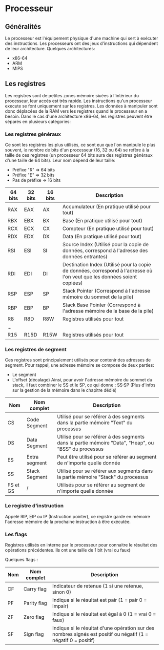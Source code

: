 # Processeur

## Généralités

Le processeur est l'équipement physique d'une machine qui sert à exécuter des instructions.
Les processeurs ont des jeux d'instructions qui dépendent de leur architecture.
Quelques architectures:
- x86-64
- ARM
- MIPS

## Les registres

Les registres sont de petites zones mémoire siuées à l'intérieur du processeur, leur accès est très rapide.
Les instructions qu'un processeur execute se font uniquement sur les registres. Les données à manipuler sont donc déplacées de la RAM vers les registres quand le processeur en a besoin.
Dans le cas d'une architecture x86-64, les registres peuvent être séparés en plusieurs catégories:

### Les registres généraux
Ce sont les registres les plus utilisés, ce sont eux que l'on manipule le plus souvent, le nombre de bits d'un processeur (16, 32 ou 64) se refère à la taille de ces registres (un processeur 64 bits aura des registres généraux d'une taille de 64 bits).
Leur nom dépend de leur taille:
- Préfixe "R" => 64 bits
- Préfixe "E" => 32 bits
- Pas de préfixe => 16 bits

| 64 bits | 32 bits | 16 bits | Description                                                                                                              |
|---------|---------|---------|--------------------------------------------------------------------------------------------------------------------------|
| RAX     | EAX     | AX      | Accumulateur (En pratique utilisé pour tout)                                                                             |
| RBX     | EBX     | BX      | Base (En pratique utilisé pour tout)                                                                                     |
| RCX     | ECX     | CX      | Compteur (En pratique utilisé pour tout)                                                                                 |
| RDX     | EDX     | DX      | Data (En pratique utilisé pour tout)                                                                                     |
| RSI     | ESI     | SI      | Source Index (Utilisé pour la copie de données, correspond à l'adresse des données entrantes)                            |
| RDI     | EDI     | DI      | Destination Index (Utilisé pour la copie de données, correspond à l'adresse où l'on veut que les données soient copiées) |
| RSP     | ESP     | SP      | Stack Pointer (Correspond à l'adresse mémoire du sommet de la pile)                                                      |
| RBP     | EBP     | BP      | Stack Base Pointer (Correspond à l'adresse mémoire de la base de la pile)                                                   |
| R8      | R8D     | R8W     | Registres utilisés pour tout                                                                                             |
| ...     |         |         |                                                                                                                          |
| R15     | R15D    | R15W    | Registres utilisés pour tout                                                                                             |

### Les registres de segment
Ces registres sont principalement utilisés pour contenir des adresses de segment.
Pour rappel, une adresse mémoire se compose de deux parties:
- Le segment
- L'offset (décalage)
Ainsi, pour avoir l'adresse mémoire du sommet du stack, il faut combiner le SS et le SP, ce qui donne : SS:SP
(Plus d'infos sur la gestion de la mémoire dans le chapitre dédié)

|Nom | Nom complet   | Description                                                                                         |
|----|---------------|-----------------------------------------------------------------------------------------------------|
| CS | Code Segment  | Utilisé pour se référer à des segments dans la partie mémoire "Text" du processus                   |
| DS | Data Segment  | Utilisé pour se référer à des segments dans la partie mémoire "Data", "Heap", ou "BSS" du processus |
| ES | Extra segment | Peut être utilisé pour se référer au segment de n'importe quelle donnée                             |
| SS | Stack Segment | Utilisé pour se référer aux segments dans la partie mémoire "Stack" du processus                    |
| FS et GS | /       | Utilisés pour se référer au segment de n'importe quelle donnée                                      |

### Le registre d'instruction

Appelé RIP, EIP ou IP (Instruction pointer), ce registre garde en mémoire l'adresse mémoire de la prochaine instruction à être exécutée.

### Les flags
Registres utilisés en interne par le processeur pour connaitre le résultat des opérations précédentes.
Ils ont une taille de 1 bit (vrai ou faux)

Quelques flags :

|Nom | Nom complet   | Description                                                                                                    |
|----|---------------|----------------------------------------------------------------------------------------------------------------|
| CF | Carry flag    | Indicateur de retenue (1 si une retenue, sinon 0)                                                              |
| PF | Parity flag   | Indique si le résultat est pair (1 = pair 0 = impair)                                                          |
| ZF | Zero flag     | Indique si le résultat est égal à 0 (1 = vrai 0 = faux)                                                        |
| SF | Sign flag     | Indique si le résultat d'une opération sur des nombres signés est positif ou négatif (1 = négatif 0 = positif) |

